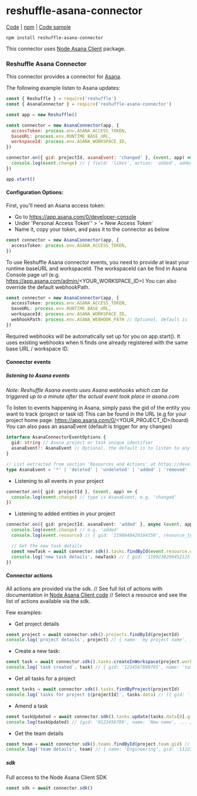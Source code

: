# reshuffle-asana-connector

[Code](https://github.com/reshufflehq/reshuffle-asana-connector) |  [npm](https://www.npmjs.com/package/reshuffle-asana-connector) | [Code sample](https://github.com/reshufflehq/reshuffle/tree/master/examples/asana)

`npm install reshuffle-asana-connector`

This connector uses [Node Asana Client](https://github.com/Asana/node-asana) package.

### Reshuffle Asana Connector

This connector provides a connector for [Asana](https://app.asana.com/).

The following example listen to Asana updates:
```js
const { Reshuffle } = require('reshuffle')
const { AsanaConnector } = require('reshuffle-asana-connector')

const app = new Reshuffle()

const connector = new AsanaConnector(app, {
  accessToken: process.env.ASANA_ACCESS_TOKEN,
  baseURL: process.env.RUNTIME_BASE_URL,
  workspaceId: process.env.ASANA_WORKSPACE_ID,
})

connector.on({ gid: projectId, asanaEvent: 'changed' }, (event, app) => {
  console.log(event.change) // { field: 'likes', action: 'added', added_value: { gid: '1199236509904757', resource_type: 'like', user: {...} } }
})

app.start()
```

#### Configuration Options:

First, you'll need an Asana access token:
- Go to https://app.asana.com/0/developer-console
- Under 'Personal Access Token'' > '+ New Access Token'
- Name it, copy your token, and pass it to the connector as below

```typescript
const connector = new AsanaConnector(app, {
  accessToken: process.env.ASANA_ACCESS_TOKEN,
})
``` 

To use Reshuffle Asana connector events, you need to provide at least your runtime baseURL and workspaceId.
The workspaceId can be find in Asana Console page url (e.g. https://app.asana.com/admin/<YOUR_WORKSPACE_ID>) 
You can also override the default webhookPath.
```typescript
const connector = new AsanaConnector(app, {
  accessToken: process.env.ASANA_ACCESS_TOKEN,
  baseURL: process.env.RUNTIME_BASE_URL,
  workspaceId: process.env.ASANA_WORKSPACE_ID,
  webhookPath: process.env.ASANA_WEBHOOK_PATH // Optional, default is '/reshuffle-asana-connector/webhook'
})
```

Required webhooks will be automatically set up for you on app.start().
It uses existing webhooks when ti finds one already registered with the same base URL / workspace ID.

#### Connector events

##### listening to Asana events

*Note: Reshuffle Asana events uses Asana webhooks which can be triggered up to a minute after the actual event took place in asana.com*

To listen to events happening in Asana, simply pass the gid of the entity you want to track (project or task id)
This can be found in the URL (e.g for your project home page: https://app.asana.com/0/<YOUR_PROJECT_ID>/board)
You can also pass an asanaEvent (default is trigger for any changes)
```typescript
interface AsanaConnectorEventOptions {
  gid: string // Asana project or task unique identifier
  asanaEvent?: AsanaEvent // Optional, the default is to listen to any Asana events 
}

// List extracted from section 'Resources and Actions' at https://developers.asana.com/docs/webhooks
type AsanaEvent = '*' | 'deleted' | 'undeleted' | 'added' | 'removed' | 'changed'
```

- Listening to all events in your project
```typescript
connector.on({ gid: projectId }, (event, app) => {
  console.log(event.change) // type is AsanaEvent, e.g. 'changed'
})
```

- Listening to added entities in your project
```typescript
connector.on({ gid: projectId, asanaEvent: 'added' }, async (event, app) => {
  console.log(event.change) // e.g. 'added'
  console.log(event.resource) // { gid: '1198840429184158', resource_type: 'story', resource_subtype: 'added_to_project' }

  // Get the new task details
  const newTask = await connector.sdk().tasks.findById(event.resource.gid)
  console.log('new task details', newTask) // { gid: '1199238260452125', created_at: '2020-11-20T01:13:37.669Z', name: 'task name', ... }
})
```

#### Connector actions

All actions are provided via the sdk.
// See full list of actions with documentation in [Node Asana Client code](https://github.com/Asana/node-asana/tree/master/lib/resources)
// Select a resource and see the list of actions available via the sdk.

Few examples:

- Get project details
```typescript
const project = await connector.sdk().projects.findById(projectId)
console.log('project details', project) // { name: 'my project name', ... }
```

- Create a new task:
```typescript
const task = await connector.sdk().tasks.createInWorkspace(project.workspace.gid, { name: 'task 1' })
console.log(`task created`, task) // { gid: '1234567898765', name: 'task 1' }
```

- Get all tasks for a project
```typescript
const tasks = await connector.sdk().tasks.findByProject(projectId)
console.log(`tasks for project ${projectId}`, tasks.data) // [{ gid: '1199204075353966', name: 'File uploader broken on Chrome' }, ...]
```

- Amend a task
```typescript
const taskUpdated = await connector.sdk().tasks.update(tasks.data[0].gid, { name: 'New name' }) // tasks coming from 'Get all tasks for a project' example above
console.log(taskUpdated) // {gid: '0123456789', name: 'New name', ... }
```

- Get the team details
```typescript
const team = await connector.sdk().teams.findById(project.team.gid) // project object coming from 'Get project details' example above 
console.log('team details', team) // { name: 'Engineering', gid: '112233', organization: { name: 'my organisation name', gid: '12345'} ... }
```

##### sdk

Full access to the Node Asana Client SDK

```typescript
const sdk = await connector.sdk()
```
